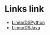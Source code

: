 # Links link
* [LinearDSPython](https://replit.com/team/Algos-Block3-2122/LinearDataStructuresPy)
* [LinearDSJava](https://replit.com/team/Algos-Block3-2122/LinearDataStructures)
